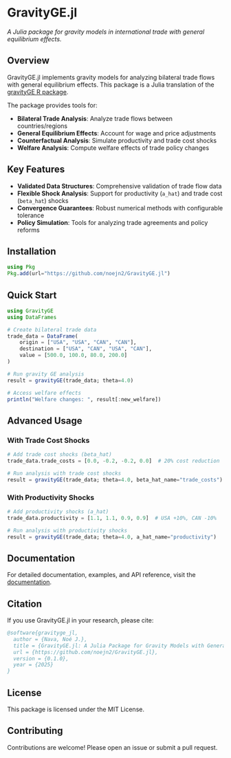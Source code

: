 # GravityGE.jl

*A Julia package for gravity models in international trade with general equilibrium effects.*

## Overview

GravityGE.jl implements gravity models for analyzing bilateral trade flows with general equilibrium effects. This package is a Julia translation of the [gravityGE R package](https://cran.r-project.org/package=gravityGE).

The package provides tools for:

- **Bilateral Trade Analysis**: Analyze trade flows between countries/regions
- **General Equilibrium Effects**: Account for wage and price adjustments
- **Counterfactual Analysis**: Simulate productivity and trade cost shocks
- **Welfare Analysis**: Compute welfare effects of trade policy changes

## Key Features

- **Validated Data Structures**: Comprehensive validation of trade flow data
- **Flexible Shock Analysis**: Support for productivity (`a_hat`) and trade cost (`beta_hat`) shocks
- **Convergence Guarantees**: Robust numerical methods with configurable tolerance
- **Policy Simulation**: Tools for analyzing trade agreements and policy reforms

## Installation

```julia
using Pkg
Pkg.add(url="https://github.com/noejn2/GravityGE.jl")
```

## Quick Start

```julia
using GravityGE
using DataFrames

# Create bilateral trade data
trade_data = DataFrame(
    origin = ["USA", "USA", "CAN", "CAN"],
    destination = ["USA", "CAN", "USA", "CAN"],
    value = [500.0, 100.0, 80.0, 200.0]
)

# Run gravity GE analysis
result = gravityGE(trade_data; theta=4.0)

# Access welfare effects
println("Welfare changes: ", result[:new_welfare])
```

## Advanced Usage

### With Trade Cost Shocks

```julia
# Add trade cost shocks (beta_hat)
trade_data.trade_costs = [0.0, -0.2, -0.2, 0.0]  # 20% cost reduction

# Run analysis with trade cost shocks
result = gravityGE(trade_data; theta=4.0, beta_hat_name="trade_costs")
```

### With Productivity Shocks

```julia
# Add productivity shocks (a_hat)
trade_data.productivity = [1.1, 1.1, 0.9, 0.9]  # USA +10%, CAN -10%

# Run analysis with productivity shocks
result = gravityGE(trade_data; theta=4.0, a_hat_name="productivity")
```

## Documentation

For detailed documentation, examples, and API reference, visit the [documentation](https://noejnava.github.io/GravityGE.jl/).

## Citation

If you use GravityGE.jl in your research, please cite:

```bibtex
@software{gravityge_jl,
  author = {Nava, Noé J.},
  title = {GravityGE.jl: A Julia Package for Gravity Models with General Equilibrium Effects},
  url = {https://github.com/noejn2/GravityGE.jl},
  version = {0.1.0},
  year = {2025}
}
```

## License

This package is licensed under the MIT License.

## Contributing

Contributions are welcome! Please open an issue or submit a pull request.

